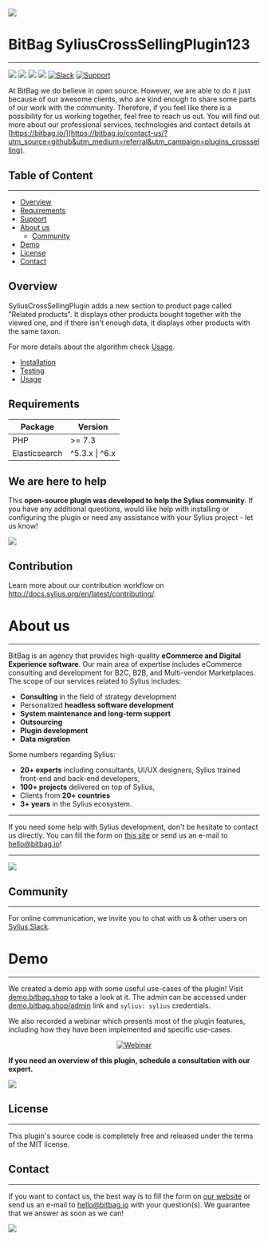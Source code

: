 # [![](https://bitbag.io/wp-content/uploads/2021/06/CrossSelling.png)](https://bitbag.io/contact-us/?utm_source=github&utm_medium=referral&utm_campaign=crossselling-plugin)

# BitBag SyliusCrossSellingPlugin123

----

[![](https://img.shields.io/packagist/l/bitbag/byrd-shipping-export-plugin.svg)](https://packagist.org/packages/bitbag/crossselling-plugin "License")
[![](https://img.shields.io/packagist/v/bitbag/crossselling-plugin.svg)](https://packagist.org/packages/bitbag/crossselling-plugin "Version")
[![](https://img.shields.io/github/workflow/status/BitBagCommerce/SyliusCrossSellingPlugin/Build)](https://github.com/BitBagCommerce/SyliusCrossSellingPlugin/actions "Build status")
[![](https://poser.pugx.org/bitbag/crossselling-plugin/downloads)](https://packagist.org/packages/bitbag/crossselling-plugin "Total Downloads")
[![Slack](https://img.shields.io/badge/community%20chat-slack-FF1493.svg)](http://sylius-devs.slack.com)
[![Support](https://img.shields.io/badge/support-contact%20author-blue])](https://bitbag.io/contact-us/?utm_source=github&utm_medium=referral&utm_campaign=crossselling-plugin)

At BitBag we do believe in open source. However, we are able to do it just because of our awesome clients, who are kind enough to share some parts of our work with the community. Therefore, if you feel like there is a possibility for us working together, feel free to reach us out. You will find out more about our professional services, technologies and contact details at [https://bitbag.io/](https://bitbag.io/contact-us/?utm_source=github&utm_medium=referral&utm_campaign=plugins_crossselling).

## Table of Content

***

* [Overview](#overview)
* [Requirements](#requirements)
* [Support](#we-are-here-to-help)
* [About us](#about-us)
  * [Community](#community)
* [Demo](#demo)
* [License](#license)
* [Contact](#contact)

## Overview

SyliusCrossSellingPlugin adds a new section to product page called "Related products". It displays other products bought together with the viewed one, and if there isn't enough data, it displays other products with the same taxon.

For more details about the algorithm check [Usage](doc/usage.md).

- [Installation](doc/installation.md)
- [Testing](doc/testing.md)
- [Usage](doc/usage.md)

## Requirements
| Package       | Version             |
|---------------|---------------------|
| PHP           | \>= 7.3             |
| Elasticsearch | \^5.3.x &#124; ^6.x |

## We are here to help
This **open-source plugin was developed to help the Sylius community**. If you have any additional questions, would like help with installing or configuring the plugin or need any assistance with your Sylius project - let us know!

[![](https://bitbag.io/wp-content/uploads/2020/10/button-contact.png)](https://bitbag.io/contact-us/?utm_source=github&utm_medium=referral&utm_campaign=plugins_crossselling)


## Contribution

Learn more about our contribution workflow on http://docs.sylius.org/en/latest/contributing/.

# About us

---

BitBag is an agency that provides high-quality **eCommerce and Digital Experience software**. Our main area of expertise includes eCommerce consulting and development for B2C, B2B, and Multi-vendor Marketplaces.
The scope of our services related to Sylius includes:
- **Consulting** in the field of strategy development
- Personalized **headless software development**
- **System maintenance and long-term support**
- **Outsourcing**
- **Plugin development**
- **Data migration**

Some numbers regarding Sylius:
* **20+ experts** including consultants, UI/UX designers, Sylius trained front-end and back-end developers,
* **100+ projects** delivered on top of Sylius,
* Clients from  **20+ countries**
* **3+ years** in the Sylius ecosystem.

---

If you need some help with Sylius development, don't be hesitate to contact us directly. You can fill the form on [this site](https://bitbag.io/contact-us/?utm_source=github&utm_medium=referral&utm_campaign=plugins_crossselling) or send us an e-mail to hello@bitbag.io!

---

[![](https://bitbag.io/wp-content/uploads/2020/10/badges-sylius.png)](https://bitbag.io/contact-us/?utm_source=github&utm_medium=referral&utm_campaign=plugins_crossselling)
## Community

---- 

For online communication, we invite you to chat with us & other users on [Sylius Slack](https://sylius-devs.slack.com/).

# Demo

---

We created a demo app with some useful use-cases of the plugin! Visit [demo.bitbag.shop](https://demo.bitbag.shop) to take a look at it.
The admin can be accessed under [demo.bitbag.shop/admin](https://demo.bitbag.shop/admin) link and `sylius: sylius` credentials.

We also recorded a webinar which presents most of the plugin features, including how they have been implemented and specific use-cases.

<div align="center">

[![Webinar](https://img.youtube.com/vi/Nk8fKA48t_Y/0.jpg)](https://www.youtube.com/watch?v=Nk8fKA48t_Y)

</div>

**If you need an overview of this plugin, schedule a consultation with our expert.**

[![](https://bitbag.io/wp-content/uploads/2020/10/button_free_consulatation-1.png)](https://bitbag.io/contact-us/?utm_source=github&utm_medium=referral&utm_campaign=plugins_crossselling)

## License

---

This plugin's source code is completely free and released under the terms of the MIT license.

[//]: # (These are reference links used in the body of this note and get stripped out when the markdown processor does its job. There is no need to format nicely because it shouldn't be seen.)

## Contact

---
If you want to contact us, the best way is to fill the form on [our website](https://bitbag.io/contact-us/?utm_source=github&utm_medium=referral&utm_campaign=plugins_crossselling) or send us an e-mail to hello@bitbag.io with your question(s). We guarantee that we answer as soon as we can!

[![](https://bitbag.io/wp-content/uploads/2020/10/footer.png)](https://bitbag.io/contact-us/?utm_source=github&utm_medium=referral&utm_campaign=plugins_crossselling)
